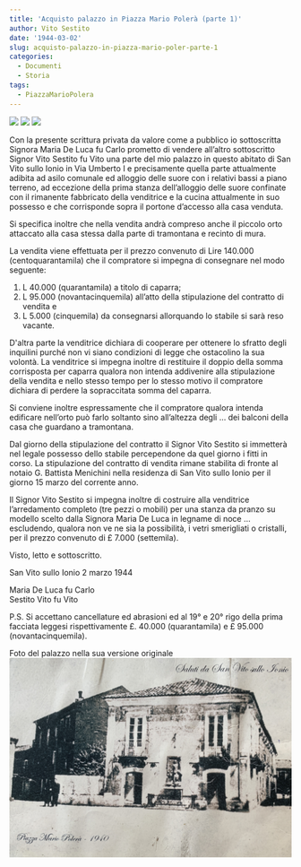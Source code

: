 ```yaml
---
title: 'Acquisto palazzo in Piazza Mario Polerà (parte 1)'
author: Vito Sestito
date: '1944-03-02'
slug: acquisto-palazzo-in-piazza-mario-poler-parte-1
categories:
  - Documenti
  - Storia
tags:
  - PiazzaMarioPolera
---
```

![](images/1944-03-02_acquisto_palazzo_in_Piazza_Mario_Polerà_1.jpeg)
![](images/1944-03-02_acquisto_palazzo_in_Piazza_Mario_Polerà_2.jpeg)
![](images/1944-03-02_acquisto_palazzo_in_Piazza_Mario_Polerà_3.jpeg)

Con la presente scrittura privata da valore come a pubblico io sottoscritta Signora Maria De Luca fu Carlo prometto di vendere all’altro sottoscritto Signor Vito Sestito fu Vito una parte del mio palazzo in questo abitato di San Vito sullo Ionio in Via Umberto I e precisamente quella parte attualmente adibita ad asilo comunale ed alloggio delle suore con i relativi bassi a piano terreno, ad eccezione della prima stanza dell’alloggio delle suore confinate con il rimanente fabbricato della venditrice e la cucina attualmente in suo possesso e che corrisponde sopra il portone d’accesso alla casa venduta.

Si specifica inoltre che nella vendita andrà compreso anche il piccolo orto attaccato alla casa stessa dalla parte di tramontana e recinto di mura.

La vendita viene effettuata per il prezzo convenuto di Lire 140.000 (centoquarantamila) che il compratore si impegna di consegnare nel modo seguente:

1) L 40.000 (quarantamila) a titolo di caparra;
2) L 95.000 (novantacinquemila) all’atto della stipulazione del contratto di vendita e
3) L 5.000 (cinquemila) da consegnarsi allorquando lo stabile si sarà reso vacante.

D'altra parte la venditrice dichiara di cooperare per ottenere lo sfratto degli inquilini purché non vi siano condizioni di legge che ostacolino la sua volontà. La venditrice si impegna inoltre di restituire il doppio della somma corrisposta per caparra qualora non intenda addivenire alla stipulazione della vendita e nello stesso tempo per lo stesso motivo il compratore dichiara di perdere la sopraccitata somma del caparra.

Si conviene inoltre espressamente che il compratore qualora intenda edificare nell’orto può farlo soltanto sino all’altezza degli … dei balconi della casa che guardano a tramontana.

Dal giorno della stipulazione del contratto il Signor Vito Sestito si immetterà nel legale possesso dello stabile percependone da quel giorno i fitti in corso. La stipulazione del contratto di vendita rimane stabilita di fronte al notaio G. Battista Menichini nella residenza di San Vito sullo Ionio per il giorno 15 marzo del corrente anno.

Il Signor Vito Sestito si impegna inoltre di costruire alla venditrice l’arredamento completo (tre pezzi o mobili) per una stanza da pranzo su modello scelto dalla Signora Maria De Luca in legname di noce … escludendo, qualora non ve ne sia la possibilità, i vetri smerigliati o cristalli, per il prezzo convenuto di £ 7.000 (settemila).

Visto, letto e sottoscritto.

San Vito sullo Ionio 2 marzo 1944

Maria De Luca fu Carlo  
Sestito Vito fu Vito

P.S. Si accettano cancellature ed abrasioni ed al 19° e 20° rigo della prima facciata leggesi rispettivamente £. 40.000 (quarantamila) e £ 95.000 (novantacinquemila).

Foto del palazzo nella sua versione originale
![foto originale palazzo piazza mario polera san vito sullo ionio](images/IMG_5962.jpg)